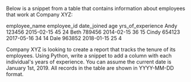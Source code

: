 Below is a snippet from a table that contains information about employees that work at Company XYZ:
    

    

employee_name	employee_id	date_joined	age	yrs_of_experience
Andy	123456	2015-02-15	45	24
Beth	789456	2014-02-15	36	15
Cindy	654123	2017-05-16	34	14
Dale	963852	2018-01-15	25	4

    
    

    
Company XYZ is looking to create a report that tracks the tenure of its employees. Using Python, write a snippet to add a column with each individual's years of experience. You can assume the current date is January 1st, 2019. All records in the table are shown in YYYY-MM-DD format.